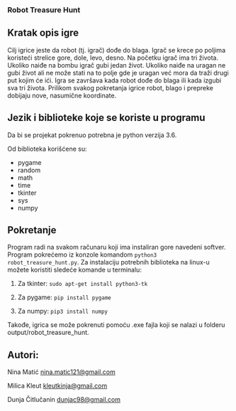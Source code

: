 ### Robot Treasure Hunt

## Kratak opis igre

Cilj igrice jeste da robot (tj. igrač) dođe do blaga. Igrač se krece po poljima koristeći strelice gore, dole, levo, desno. Na početku igrač ima tri života. Ukoliko naiđe na bombu igrač gubi jedan život. Ukoliko naiđe na uragan ne gubi život ali ne može stati na to polje gde je uragan već mora da traži drugi put kojim će ići. Igra se završava kada robot dođe do blaga ili kada izgubi sva tri života.
Prilikom svakog pokretanja igrice robot, blago i prepreke dobijaju nove, nasumične koordinate.

## Jezik i biblioteke koje se koriste u programu

Da bi se projekat pokrenuo potrebna je python verzija 3.6.

Od biblioteka korišćene su:
- pygame
- random
- math
- time
- tkinter
- sys
- numpy


## Pokretanje

Program radi na svakom računaru koji ima instaliran gore navedeni softver.
Program pokrećemo iz konzole komandom `python3 robot_treasure_hunt.py`.
Za instalaciju potrebnih biblioteka na linux-u možete koristiti sledeće komande u terminalu:

1) Za tkinter:  `sudo apt-get install python3-tk`  

2) Za pygame:  `pip install pygame`  

3) Za numpy:  `pip3 install numpy` 

Takođe, igrica se može pokrenuti pomoću .exe fajla koji se nalazi u folderu output/robot_treasure_hunt.




## Autori:
Nina Matić nina.matic121@gmail.com 

Milica Kleut kleutkinja@gmail.com

Dunja Čitlučanin dunjac98@gmail.com
